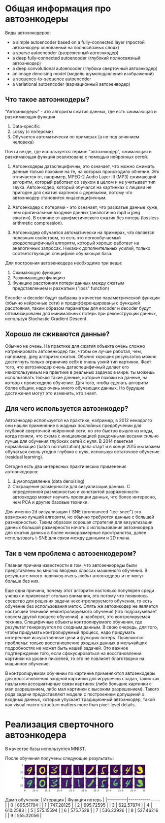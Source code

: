 # Общая информация про автоэнкодеры

Виды автоэнкодеров:
* a simple autoencoder based on a fully-connected layer
(простой автоэнкодер основанный на полносвязных слоях)
* a sparse autoencoder (разреженный автоэнкодер)
* a deep fully-connected autoencoder (глубокий полносвязный автоэнкодер)
* a deep convolutional autoencoder (глубоки сверточный автоэнкодер)
* an image denoising model (модель шумоподавления изображений)
* a sequence-to-sequence autoencoder
* a variational autoencoder (вариационный автоэенводер)

## Что такое автоэнкодеры?

"Автоэнкодеры" - это алгоритм сжатия данных, где есть сжимающая и разжимающая
функция
1. Data-specific
2. Lossy (с потерями)
3. Обучается автоматически по примерах (а не под влиянием человека)

Почти везде, где используется термин "автоэнкодер",
сжимающая и разжимающая функция реализована с помощью нейронных сетей.

1. Автоэнкодеры датаспецифичны, это означает, что можно сжимать данные
только похожие на те, на которых происходило обчение. Это отличается от,
например, MPEG-2 Audio Layer III (MP3) сжимающий алгоритм, который работает
со звуком в целом и не учитывает тип звука. Автоэнкодер, который обучался
на картинках с лицами не пригоден для сжатия картинок с деревьями, потому что
автоэнкодер становится лицаспецифичным.

2. Автоэнкодер с потерями - это означает, что разжатые данные хуже, чем
оригинальные входные данных (аналогично mp3 и jpeg сжатию). В отличие от
арифметического сжатия без потерь (lossless arithmetic compression).

3. Автоэнкодер обучается автоматически на примерах, что является полезным
свойством, то есть это легкообучаемый входоспецифичный алгоритм, который
хорошо работает на аналогичных запросах. Никаких дополнительных усилий,
только соответствующая специфике обучающая база.

Для построения автоэенкодера необходимо три вещи:
1. Сжимающую функцию
2. Разжимающую функцию
3. Функцию расстояния потери данных между сжатым представлением и разжатым
("loss" function)

Encoder и decoder будут выбраны в качестве параметрической функции (обычно
нейронные сети) и продифференцированы с функцией расстояния, таким образом
параметры для encoder и decoder будут оптимизированы для минимальных потерь
при реконструкции данных, используя Stochastic Gradient Descent.

## Хорошо ли сживаются данные?

Обычно не очень. На практике для сжатия объекта очень сложно натренировать
автоэенкодер так, чтобы он лучше работал, чем, например, jpeg алгоритм сжатия.
Обычно хороших результатов можно достигнуть только ограничив себя в очень
узкий тип картинок. Факт того, что автоэнкодер очень датаспецифичный делает
его неиспользуемым на практике в реальных задачах в мире: ты можешь использовать
только такие данные, которые похожи на данные, на которых происходило обучение.
Для того, чтобы сделать алгоритм более общим, надо очень много обучающих данных.
Но будущие достижения могут это изменить, кто знает.

## Для чего используется автоэнкодер?

Автоэнкодер используется на практике, например, в 2012 ненадолго они нашли применение
в жадных послойных предобучении для глубокой сверточной нейронной сети, но
это быстро вышло из моды, когда поняли, что схема с инициализацией
рандомными весами сильно лучше для обучения глубоких сетей с нуля. В 2014
пакетная нормализация (batch normalization) дала старт 
и в конце 2015 мы можем обучаться сколь угодно глубоко с нуля, используя
остаточное обучение (residual learning).

Сегодня есть два интересных практических применения автоэнкодоров:
1. Шумоподавление (data denoising) 
2. Сокращение размерности для визуализации данных. С определенной размерностью
и константой разряженности автоэкодер может изучить проекции данных, что
более интересно, чем PCA и другие базовые техники.

Для именно 2d визуализации t-SNE (pronounced "tee-snee") это возможно лучший
алгоритм, но обычно требуются данные с большей размерностью. Таким образом
хорошая стратегия для визуализации данных большой размерности начать с
использования автоэнкодера для сжатия данных в более низкоразмерные
пространства, далее использовать t-SNE для связи между данными и
2D плана.

## Так в чем проблема с автоэенкодером?
Главная причина известности в том, что автоэенкореды были представлены
во многих вводных классах машинного обучения. В результате много новичков
очень любят атоэнкодеры и не могут больше без них. 

Еще одна причина, почему этот алгоритм настолько популярен среди ученых и
привлекает столько внимания, это потому что появилось средство для решения
задачи неконтролируемого обучения, то есть обучение без использования
меток. Опять же автоэнкодер не является настоящей техникой неконтролируемого
обучения (что подразумевает совсем другой процесс обучения), а наоборот,
это контролируемая техника. Специфичные объекты контролируемого обучения, где
результат генерируется по сходным данным. В свою очередь, для того, чтобы
придумать контролируемый процесс, надо придумать интересные искусственные цели
и функцию потерь. Появляются проблемы: только восстановление входных
данных в мельчайших подробностях не может быть нашей задачей. Это важное подтверждение того, 
если сфокусироваться на
восстановлении картинки на уровне пикселей, то это не повлияет благотворно
на машинное обучение.

В контролируемом обучении по картинке применяются автоэнкодеры для
восстановления входной картинки для игрушечных задач, таких как пазлы или
ассоциативные связи картинок (либо большие картинки с мал разрешением, либо
мал картинки с высоким разрешением). Такого рода задачи предоставляют модели
с построением допущений о входных данных, которые упускает традиционный
автоэнкодер, такой как visual macro-structure matters more than pixel-level
details.

# Реализация сверточного автоэнкодера 

В качестве базы используется MNIST. 

После обучения получены следующие результаты: 
![](./resounces/result_1.png)

Дамп обучения: 
| Итерация | Функция потерь |
|----------|----------------|
| 0        | 895.51794      |
| 1        | 747.28125      |
| 2        | 695.72595      |
| 3        | 622.57874      |
| 4        | 610.2583       |
| 5        | 575.15594      |
| 6        | 575.7529       |
| 7        | 536.23926      |
| 8        | 527.46216      |
| 9        | 555.32056      |



